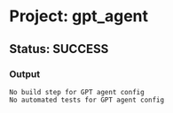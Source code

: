 # Project: gpt_agent

## Status: SUCCESS

### Output
```
No build step for GPT agent config
No automated tests for GPT agent config

```

